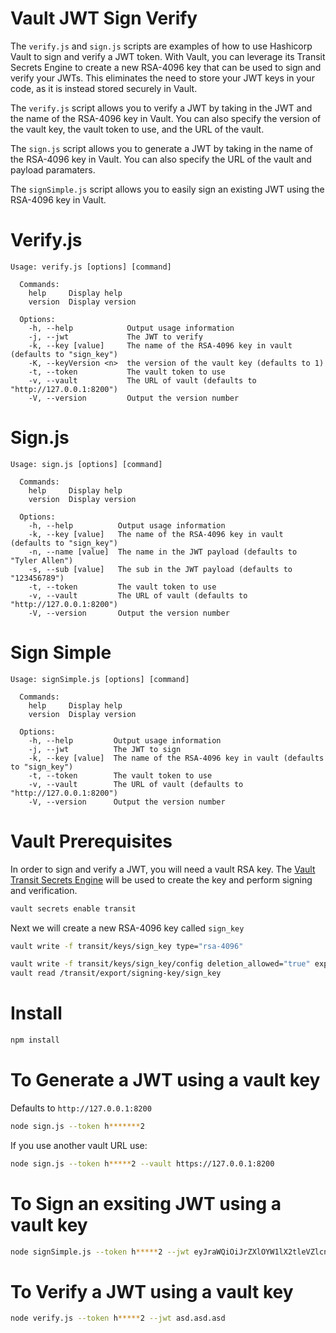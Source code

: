 # Vault JWT Sign Verify
The `verify.js` and `sign.js` scripts are examples of how to use Hashicorp Vault to sign and verify a JWT token. With Vault, you can leverage its Transit Secrets Engine to create a new RSA-4096 key that can be used to sign and verify your JWTs. This eliminates the need to store your JWT keys in your code, as it is instead stored securely in Vault.

The `verify.js` script allows you to verify a JWT by taking in the JWT and the name of the RSA-4096 key in Vault. You can also specify the version of the vault key, the vault token to use, and the URL of the vault.

The `sign.js` script allows you to generate a JWT by taking in the name of the RSA-4096 key in Vault. You can also specify the URL of the vault and payload paramaters.

The `signSimple.js` script allows you to easily sign an existing JWT using the RSA-4096 key in Vault.

# Verify.js
```
Usage: verify.js [options] [command]
  
  Commands:
    help     Display help
    version  Display version
  
  Options:
    -h, --help            Output usage information
    -j, --jwt             The JWT to verify
    -k, --key [value]     The name of the RSA-4096 key in vault (defaults to "sign_key")
    -K, --keyVersion <n>  the version of the vault key (defaults to 1)
    -t, --token           The vault token to use
    -v, --vault           The URL of vault (defaults to "http://127.0.0.1:8200")
    -V, --version         Output the version number
```

# Sign.js
```
Usage: sign.js [options] [command]
  
  Commands:
    help     Display help
    version  Display version
  
  Options:
    -h, --help          Output usage information
    -k, --key [value]   The name of the RSA-4096 key in vault (defaults to "sign_key")
    -n, --name [value]  The name in the JWT payload (defaults to "Tyler Allen")
    -s, --sub [value]   The sub in the JWT payload (defaults to "123456789")
    -t, --token         The vault token to use
    -v, --vault         The URL of vault (defaults to "http://127.0.0.1:8200")
    -V, --version       Output the version number
```

# Sign Simple
```
Usage: signSimple.js [options] [command]
  
  Commands:
    help     Display help
    version  Display version
  
  Options:
    -h, --help         Output usage information
    -j, --jwt          The JWT to sign
    -k, --key [value]  The name of the RSA-4096 key in vault (defaults to "sign_key")
    -t, --token        The vault token to use
    -v, --vault        The URL of vault (defaults to "http://127.0.0.1:8200")
    -V, --version      Output the version number
```

# Vault Prerequisites
In order to sign and verify a JWT, you will need a vault RSA key. The [Vault Transit Secrets Engine](https://developer.hashicorp.com/vault/docs/secrets/transit) will be used to create the key and perform signing and verification.  
```bash
vault secrets enable transit
```

Next we will create a new RSA-4096 key called `sign_key`
```bash
vault write -f transit/keys/sign_key type="rsa-4096"

vault write -f transit/keys/sign_key/config deletion_allowed="true" exportable="true"
vault read /transit/export/signing-key/sign_key
```

# Install
```bash
npm install
```

# To Generate a JWT using a vault key
Defaults to `http://127.0.0.1:8200`
```bash
node sign.js --token h*******2
```

If you use another vault URL use:
```bash
node sign.js --token h*****2 --vault https://127.0.0.1:8200
```

# To Sign an exsiting JWT using a vault key
```bash
node signSimple.js --token h*****2 --jwt eyJraWQiOiJrZXlOYW1lX2tleVZlcnNpb24iLCJhbGciOiJSUzI1NiJ9.eyJzdWIiOiIxMjM0NTY3ODkiLCJuYW1lIjoiVHlsZXIgQWxsZW4iLCJpYXQiOjE2Nzk0MDU4NTg2MDF9
```

# To Verify a JWT using a vault key
```bash
node verify.js --token h*****2 --jwt asd.asd.asd
```